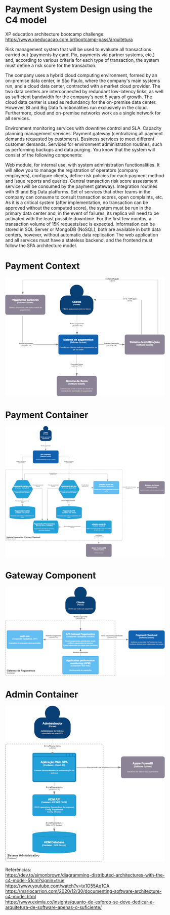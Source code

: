 # Payment System Design using the C4 model

XP education architecture bootcamp challenge: https://www.xpeducacao.com.br/bootcamp-pass/arquitetura

Risk management system that will be used to evaluate all transactions carried out (payments by card, Pix, payments via partner systems, etc.) and, according to various criteria for each type of transaction, the system must define a risk score for the transaction.

The company uses a hybrid cloud computing environment, formed by an on-premise data center, in São Paulo, where the company's main systems run, and a cloud data center, contracted with a market cloud provider. The two data centers are interconnected by redundant low-latency links, as well as sufficient bandwidth for the company's next 5 years of growth. The cloud data center is used as redundancy for the on-premise data center. However, BI and Big Data functionalities run exclusively in the cloud. Furthermore, cloud and on-premise networks work as a single network for all services.

Environment monitoring services with downtime control and SLA.
Capacity planning management services.
Payment gateway (centralizing all payment demands requested by customers).
Business services to meet different customer demands.
Services for environment administration routines, such as performing backups and data purging.
You know that the system will consist of the following components:

Web module, for internal use, with system administration functionalities. It will allow you to manage the registration of operators (company employees), configure clients, define risk policies for each payment method and issue reports and queries.
Central transaction risk score assessment service (will be consumed by the payment gateway).
Integration routines with BI and Big Data platforms.
Set of services that other teams in the company can consume to consult transaction scores, open complaints, etc. As it is a critical system (after implementation, no transaction can be approved without the computed score), the system must be run in the primary data center and, in the event of failures, its replica will need to be activated with the least possible downtime. For the first few months, a transaction volume of 15K requests/sec is expected. Information can be stored in SQL Server or MongoDB (NoSQL), both are available in both data centers, however, without automatic data replication
The web application and all services must have a stateless backend, and the frontend must follow the SPA architecture model.

# Payment Context
![alt text](https://github.com/Fsalvador91/arquitetura-pagamentos-C4/blob/main/Contexto%20Pagamentos.drawio.png?raw=true)  
# Payment Container
![alt text](https://github.com/Fsalvador91/arquitetura-pagamentos-C4/blob/main/Container%20Pagamentos.drawio.png?raw=true)  
# Gateway Component
![alt text](https://github.com/Fsalvador91/arquitetura-pagamentos-C4/blob/main/Container%20Gateway%20Pagamentos.drawio.png?raw=true)
# Admin Container
![alt text](https://github.com/Fsalvador91/arquitetura-pagamentos-C4/blob/main/Container_Administrador.drawio.png?raw=true)  

Referências:  
https://dev.to/simonbrown/diagramming-distributed-architectures-with-the-c4-model-51cm?signin=true  
https://www.youtube.com/watch?v=tx1O55Aq1CA  
https://mariocarrion.com/2020/12/30/documenting-software-architecture-c4-model.html  
https://www.eximia.co/insights/quanto-de-esforco-se-deve-dedicar-a-arquitetura-de-software-apenas-o-suficiente/
